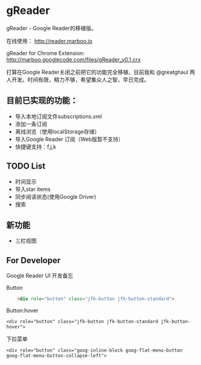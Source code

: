 # gReader

gReader - Google Reader的移植版。

在线使用： http://reader.marboo.io

gReader for Chrome Extension: <http://marboo.googlecode.com/files/gReader_v0.1.crx>

打算在Google Reader关闭之前把它的功能完全移植，目前我和 @greatghaul 两人开发。时间有限，精力不够，希望集众人之智，早日完成。

## 目前已实现的功能：

* 导入本地订阅文件subscriptions.xml
* 添加一条订阅
* 离线浏览（使用localStorage存储）
* 导入Google Reader 订阅（Web版暂不支持）
* 快捷键支持：f,j,k

## TODO List

* 时间显示
* 导入star items
* 同步阅读状态(使用Google Driver)
* 搜索

## 新功能

* 三栏视图


## For Developer

Google Reader UI 开发备忘

Button

```html
    <div role="button" class="jfk-button jfk-button-standard">
```

Button:hover

    <div role="button" class="jfk-button jfk-button-standard jfk-button-hover">

下拉菜单

    <div role="button" class="goog-inline-block goog-flat-menu-button goog-flat-menu-button-collapse-left">

